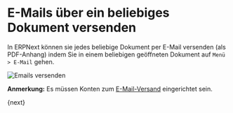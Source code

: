 <!-- add-breadcrumbs -->
# E-Mails über ein beliebiges Dokument versenden


In ERPNext können sie jedes beliebige Dokument per E-Mail versenden (als PDF-Anhang) indem Sie in einem beliebigen geöffneten Dokument auf `Menü > E-Mail` gehen.

<img class="screenshot" alt="Emails versenden" src="{{docs_base_url}}/v12/assets/img/setup/email/send-email.gif">

**Anmerkung:** Es müssen Konten zum [E-Mail-Versand](/docs/user/manual/de/setting-up/email/email-account.html) eingerichtet sein.

{next}
